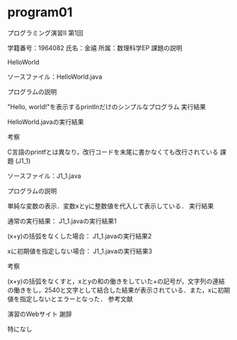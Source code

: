 # program01

プログラミング演習II 第1回

学籍番号：1964082
氏名：金禧
所属：数理科学EP
課題の説明

HelloWorld

ソースファイル：HelloWorld.java

プログラムの説明

"Hello, world!"を表示するprintlnだけのシンプルなプログラム
実行結果

HelloWorld.javaの実行結果

考察

C言語のprintfとは異なり，改行コードを末尾に書かなくても改行されている
課題 (J1_1)

ソースファイル：J1_1.java

プログラムの説明

単純な変数の表示．変数xとyに整数値を代入して表示している．
実行結果

通常の実行結果：
J1_1.javaの実行結果1

(x+y)の括弧をなくした場合：
J1_1.javaの実行結果2

xに初期値を指定しない場合：
J1_1.javaの実行結果3

考察

(x+y)の括弧をなくすと，xとyの和の働きをしていた+の記号が，文字列の連結の働きをし，2540と文字として結合した結果が表示されている．また，xに初期値を指定しないとエラーとなった．
参考文献

演習のWebサイト
謝辞

特になし
